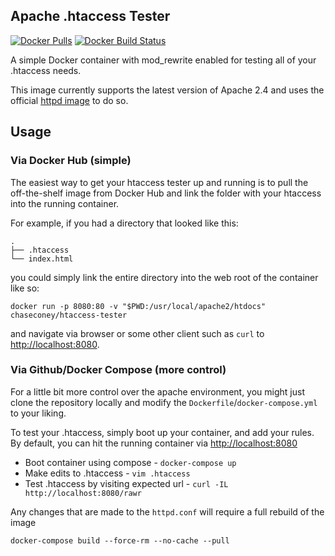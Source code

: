 
## Apache .htaccess Tester

[![Docker Pulls](https://img.shields.io/docker/pulls/chaseconey/htaccess-tester.svg?style=flat-square)]()
[![Docker Build Status](https://img.shields.io/docker/build/chaseconey/htaccess-tester.svg?style=flat-square)]()

A simple Docker container with mod_rewrite enabled for testing all of your .htaccess needs.

This image currently supports the latest version of Apache 2.4 and uses the official [httpd image](https://hub.docker.com/_/httpd/) to do so.

## Usage

### Via Docker Hub (simple)

The easiest way to get your htaccess tester up and running is to pull the off-the-shelf image from Docker Hub and link the folder with your htaccess into the running container.

For example, if you had a directory that looked like this:

```
.
├── .htaccess
└── index.html
```

you could simply link the entire directory into the web root of the container like so:

```
docker run -p 8080:80 -v "$PWD:/usr/local/apache2/htdocs" chaseconey/htaccess-tester
```

and navigate via browser or some other client such as `curl` to [http://localhost:8080](https://localhost:8080).

### Via Github/Docker Compose (more control)

For a little bit more control over the apache environment, you might just clone the repository locally and modify the `Dockerfile`/`docker-compose.yml` to your liking.

To test your .htaccess, simply boot up your container, and add your rules. By default, you can hit the running container via [http://localhost:8080](http://localhost:8080)

* Boot container using compose - `docker-compose up`
* Make edits to .htaccess - `vim .htaccess`
* Test .htaccess by visiting expected url - `curl -IL http://localhost:8080/rawr`

Any changes that are made to the `httpd.conf` will require a full rebuild of the image

```
docker-compose build --force-rm --no-cache --pull
```
